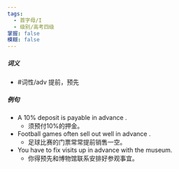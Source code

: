 ```yaml
---
tags:
  - 首字母/I
  - 级别/高考四级
掌握: false
模糊: false
---
```

##### 词义
- #词性/adv  提前，预先
##### 例句
- A 10% deposit is payable in advance .
	- 须预付10%的押金。
- Football games often sell out well in advance .
	- 足球比赛的门票常常提前销售一空。
- You have to fix visits up in advance with the museum.
	- 你得预先和博物馆联系安排好参观事宜。
